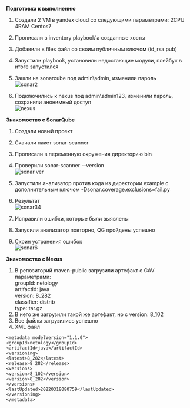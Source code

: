 **Подготовка к выполнению**    
1. Создали 2 VM в yandex cloud со следующими параметрами: 2CPU 4RAM Centos7   
2. Прописали в inventory playbook'a созданные хосты   
3. Добавили в files файл со своим публичным ключом (id_rsa.pub)     
4. Запустили playbook, установили недостающие модули, плейбук в итоге запустился    
5. Зашли на sonarcube под admin\admin, изменили пароль   
![sonar2](https://user-images.githubusercontent.com/87299405/158951314-90b526d4-7306-4b13-8fdf-94fe67ba6203.png)    
    
6. Подключились к nexus под admin\admin123, изменили пароль, сохранили анонимный доступ   
![nexus](https://user-images.githubusercontent.com/87299405/158951518-811ea254-b993-4762-9989-b4229c388fa9.png)    

    
**Знакомоство с SonarQube**   
1. Создали новый проект   
2. Скачали пакет sonar-scanner   
3. Прописали в переменную окружения директорию bin   
4. Проверили sonar-scanner --version   
![sonar ver](https://user-images.githubusercontent.com/87299405/158955472-c7b7b4d4-1388-425a-b613-0137db114dd0.png)   
    
5. Запустили анализатор против кода из директории example с дополнительным ключом -Dsonar.coverage.exclusions=fail.py
6. Результат   
![sonar34](https://user-images.githubusercontent.com/87299405/158957640-eab0c21a-a81d-474c-a8ae-aaa138493a40.png)   
    
7. Исправили ошибки, которые были выявлены   
8. Запусили анализатор повторно, QG пройдены успешно   
9. Скрин устранения ошибок   
![sonar6](https://user-images.githubusercontent.com/87299405/158958786-cd30fae7-e80e-4549-98df-9876b03bc446.png)
    

**Знакомоство с Nexus**   
1. В репозиторий maven-public загрузили артефакт с GAV параметрами:    
groupId: netology   
artifactId: java   
version: 8_282    
classifier: distrib    
type: tar.gz    
2. В него же загрузили такой же артефакт, но с version: 8_102    
3. Все файлы загрузились успешно    
4. XML файл    
     
```
<metadata modelVersion="1.1.0">
<groupId>netology</groupId>
<artifactId>java</artifactId>
<versioning>
<latest>8_282</latest>
<release>8_282</release>
<versions>
<version>8_102</version>
<version>8_282</version>
</versions>
<lastUpdated>20220318080759</lastUpdated>
</versioning>
</metadata>
```    
